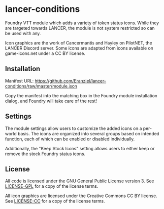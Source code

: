 # lancer-conditions
Foundry VTT module which adds a variety of token status icons. While they are targeted towards LANCER, the module is not system restricted so can be used with any.

Icon graphics are the work of Cancermantis and Hayley on PilotNET, the LANCER Discord server. Some icons are adapted from icons available on game-icons.net under a CC BY license.

## Installation
Manifest URL: https://github.com/Eranziel/lancer-conditions/raw/master/module.json

Copy the manifest into the matching box in the Foundry module installation dialog, and Foundry will take care of the rest!

## Settings
The module settings allow users to customize the added icons on a per-world basis. The icons are organized into several groups based on intended function, each of which can be enabled or disabled individually.

Additionally, the "Keep Stock Icons" setting allows users to either keep or remove the stock Foundry status icons.

## License
All code is licensed under the GNU General Public License version 3. See [LICENSE-GPL](LICENSE-GPL) for a copy of the license terms.

All icon graphics are licensed under the Creative Commons CC BY license. See [LICENSE-CC](LICENSE-CC) for a copy of the license terms.
